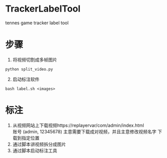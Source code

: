 # TrackerLabelTool
tennes game tracker label tool

# 步骤
1. 将视频切割成多帧图片
```shell
python split_video.py
```

2. 启动标注软件
```shell
bash label.sh <images>
```


# 标注
1. 从视频网站上下载视频https://replayervar/com/admin/index.html   
    账号 (admin, 12345678)
    主意需要下载成对视频，并且主意修改视频名字
   下载到指定位置<videos>
2. 通过脚本讲视频拆分成图片
3. 通过脚本启动标注工具
